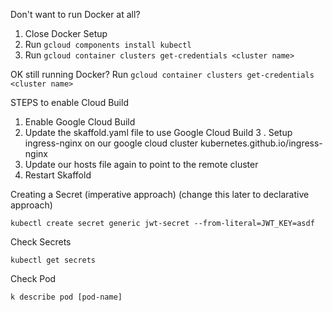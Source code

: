 Don't want to run Docker at all?

1. Close Docker Setup
2. Run `gcloud components install kubectl`
3. Run `gcloud container clusters get-credentials <cluster name>`

OK still running Docker?
Run `gcloud container clusters get-credentials <cluster name>`

STEPS to enable Cloud Build

1. Enable Google Cloud Build
2. Update the skaffold.yaml file to use Google Cloud Build
   3 . Setup ingress-nginx on our google cloud cluster kubernetes.github.io/ingress-nginx
3. Update our hosts file again to point to the remote cluster
4. Restart Skaffold

Creating a Secret (imperative approach) (change this later to declarative approach)

```
kubectl create secret generic jwt-secret --from-literal=JWT_KEY=asdf
```

Check Secrets

```
kubectl get secrets
```

Check Pod

```
k describe pod [pod-name]
```
